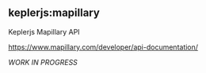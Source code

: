 ## keplerjs:mapillary

Keplerjs Mapillary API

https://www.mapillary.com/developer/api-documentation/

*WORK IN PROGRESS*